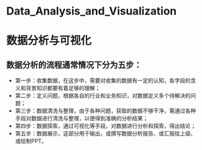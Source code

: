 # Data_Analysis_and_Visualization
# 数据分析与可视化
## 数据分析的流程通常情况下分为五步：
- 第一步：收集数据，在这步中，需要对收集的数据有一定的认知，各字段的含义和背景知识都要有着足够的理解；
- 第二步：定义问题，根据各自的行业和业务知识，对数据定义多个待解决的问题；
- 第三步：数据清洗与整理，由于各种问题，获取的数据不够干净，需通过各种手段对数据进行清洗与整理，以便得到准确的分析结果；
- 第四步：数据探索，通过可视化等手段，对数据进行分析和探索，得出结论；
- 第五步：数据展示，这部分用于输出，或撰写数据分析报告、或汇报给上级、或绘制PPT。
